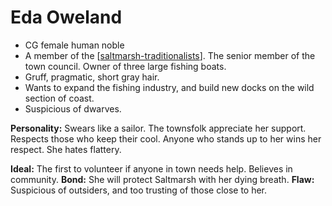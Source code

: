 # Eda Oweland

- CG female human noble
- A member of the [[saltmarsh-traditionalists]]. The senior member of the town council. Owner of three large fishing boats.
- Gruff, pragmatic, short gray hair.
- Wants to expand the fishing industry, and build new docks on the wild section of coast.
- Suspicious of dwarves.

**Personality:** Swears like a sailor. The townsfolk appreciate her support. Respects those who keep their cool. Anyone who stands up to her wins her respect. She hates flattery.

**Ideal:** The first to volunteer if anyone in town needs help. Believes in community.
**Bond:** She will protect Saltmarsh with her dying breath.
**Flaw:** Suspicious of outsiders, and too trusting of those close to her.

[//begin]: # "Autogenerated link references for markdown compatibility"
[saltmarsh-traditionalists]: saltmarsh-traditionalists "Saltmarsh Traditionalists"
[//end]: # "Autogenerated link references"